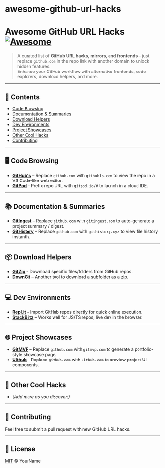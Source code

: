 # awesome-github-url-hacks

# Awesome GitHub URL Hacks [![Awesome](https://awesome.re/badge.svg)](https://awesome.re)

> A curated list of **GitHub URL hacks, mirrors, and frontends** – just replace `github.com` in the repo link with another domain to unlock hidden features.  
> Enhance your GitHub workflow with alternative frontends, code explorers, download helpers, and more.

---

## 🌟 Contents
- [Code Browsing](#code-browsing)
- [Documentation & Summaries](#documentation--summaries)
- [Download Helpers](#download-helpers)
- [Dev Environments](#dev-environments)
- [Project Showcases](#project-showcases)
- [Other Cool Hacks](#other-cool-hacks)
- [Contributing](#contributing)

---

## 🖥 Code Browsing
- **[GitHub1s](https://github1s.com/)** – Replace `github.com` with `github1s.com` to view the repo in a VS Code-like web editor.
- **[GitPod](https://gitpod.io/)** – Prefix repo URL with `gitpod.io/#` to launch in a cloud IDE.

---

## 📚 Documentation & Summaries
- **[GitIngest](https://gitingest.com/)** – Replace `github.com` with `gitingest.com` to auto-generate a project summary / digest.  
- **[GitHistory](https://githistory.xyz/)** – Replace `github.com` with `githistory.xyz` to view file history instantly.

---

## 📦 Download Helpers
- **[GitZip](https://kinolien.github.io/gitzip/)** – Download specific files/folders from GitHub repos.  
- **[DownGit](https://minhaskamal.github.io/DownGit/)** – Another tool to download a subfolder as a zip.

---

## 💻 Dev Environments
- **[Repl.it](https://replit.com/)** – Import GitHub repos directly for quick online execution.  
- **[StackBlitz](https://stackblitz.com/)** – Works well for JS/TS repos, live dev in the browser.

---

## 🌐 Project Showcases
- **[GitMVP](https://gitmvp.com/)** – Replace `github.com` with `gitmvp.com` to generate a portfolio-style showcase page.  
- **[UIthub](https://uithub.com/)** – Replace `github.com` with `uithub.com` to preview project UI components.

---

## 🧩 Other Cool Hacks
- *(Add more as you discover!)*

---

## 🤝 Contributing
Feel free to submit a pull request with new GitHub URL hacks.

---

## 📜 License
[MIT](LICENSE) © YourName
